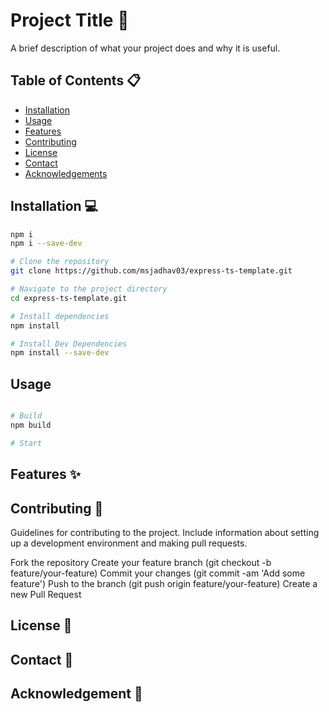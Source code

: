 # Project Title 🚀

A brief description of what your project does and why it is useful.

## Table of Contents 📋

- [Installation](#installation)
- [Usage](#usage)
- [Features](#features)
- [Contributing](#contributing)
- [License](#license)
- [Contact](#contact)
- [Acknowledgements](#acknowledgements)

## Installation 💻
```sh
npm i
npm i --save-dev

```

```sh
# Clone the repository
git clone https://github.com/msjadhav03/express-ts-template.git

# Navigate to the project directory
cd express-ts-template.git

# Install dependencies
npm install

# Install Dev Dependencies
npm install --save-dev

```

## Usage

```sh

# Build
npm build

# Start 
```

## Features ✨

## Contributing 🤝

Guidelines for contributing to the project. Include information about setting up a development environment and making pull requests.

Fork the repository
Create your feature branch (git checkout -b feature/your-feature)
Commit your changes (git commit -am 'Add some feature')
Push to the branch (git push origin feature/your-feature)
Create a new Pull Request

## License 📄

## Contact 📧

## Acknowledgement 🙏
